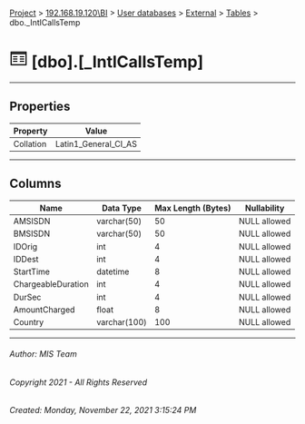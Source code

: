 #### 

[Project](../../../../index.md) > [192.168.19.120\\BI](../../../index.md) > [User databases](../../index.md) > [External](../index.md) > [Tables](Tables.md) > dbo._IntlCallsTemp

# ![Tables](../../../../Images/Table32.png) [dbo].[_IntlCallsTemp]

---

## <a name="#properties"></a>Properties

| Property | Value |
|---|---|
| Collation | Latin1_General_CI_AS |


---

## <a name="#columns"></a>Columns

| Name | Data Type | Max Length (Bytes) | Nullability |
|---|---|---|---|
| AMSISDN | varchar(50) | 50 | NULL allowed |
| BMSISDN | varchar(50) | 50 | NULL allowed |
| IDOrig | int | 4 | NULL allowed |
| IDDest | int | 4 | NULL allowed |
| StartTime | datetime | 8 | NULL allowed |
| ChargeableDuration | int | 4 | NULL allowed |
| DurSec | int | 4 | NULL allowed |
| AmountCharged | float | 8 | NULL allowed |
| Country | varchar(100) | 100 | NULL allowed |


---

###### Author:  MIS Team

###### Copyright 2021 - All Rights Reserved

###### Created: Monday, November 22, 2021 3:15:24 PM

